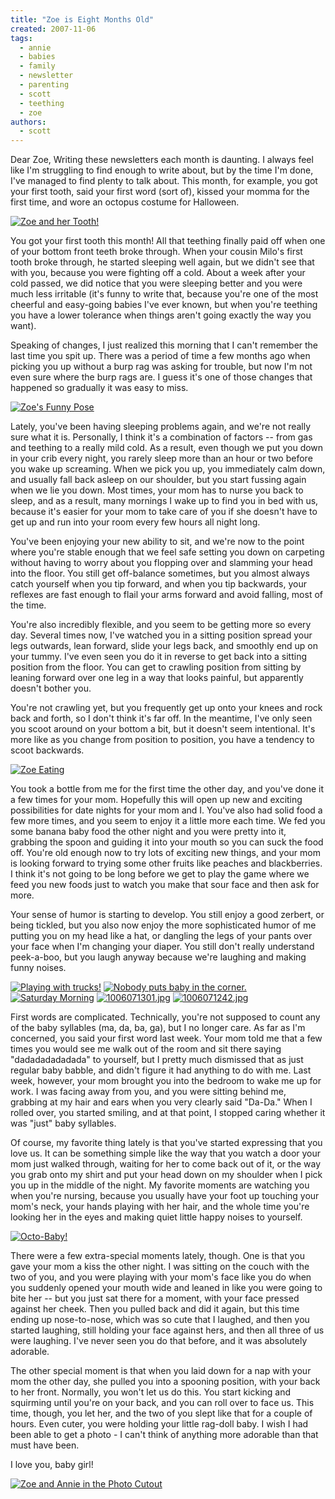 ```yaml
---
title: "Zoe is Eight Months Old"
created: 2007-11-06
tags:
  - annie
  - babies
  - family
  - newsletter
  - parenting
  - scott
  - teething
  - zoe
authors:
  - scott
---
```


Dear Zoe, Writing these newsletters each month is daunting. I always feel like I'm struggling to find enough to write about, but by the time I'm done, I've managed to find plenty to talk about. This month, for example, you got your first tooth, said your first word (sort of), kissed your momma for the first time, and wore an octopus costume for Halloween.

[![Zoe and her Tooth!](/images/1802047403_bc297ae4cf.jpg)](http://www.flickr.com/photos/spaceninja/1802047403/)

You got your first tooth this month! All that teething finally paid off when one of your bottom front teeth broke through. When your cousin Milo's first tooth broke through, he started sleeping well again, but we didn't see that with you, because you were fighting off a cold. About a week after your cold passed, we did notice that you were sleeping better and you were much less irritable (it's funny to write that, because you're one of the most cheerful and easy-going babies I've ever known, but when you're teething you have a lower tolerance when things aren't going exactly the way you want).

Speaking of changes, I just realized this morning that I can't remember the last time you spit up. There was a period of time a few months ago when picking you up without a burp rag was asking for trouble, but now I'm not even sure where the burp rags are. I guess it's one of those changes that happened so gradually it was easy to miss.

[![Zoe's Funny Pose](/images/1802055485_8a0124f7c6.jpg)](http://www.flickr.com/photos/spaceninja/1802055485/)

Lately, you've been having sleeping problems again, and we're not really sure what it is. Personally, I think it's a combination of factors -- from gas and teething to a really mild cold. As a result, even though we put you down in your crib every night, you rarely sleep more than an hour or two before you wake up screaming. When we pick you up, you immediately calm down, and usually fall back asleep on our shoulder, but you start fussing again when we lie you down. Most times, your mom has to nurse you back to sleep, and as a result, many mornings I wake up to find you in bed with us, because it's easier for your mom to take care of you if she doesn't have to get up and run into your room every few hours all night long.

You've been enjoying your new ability to sit, and we're now to the point where you're stable enough that we feel safe setting you down on carpeting without having to worry about you flopping over and slamming your head into the floor. You still get off-balance sometimes, but you almost always catch yourself when you tip forward, and when you tip backwards, your reflexes are fast enough to flail your arms forward and avoid falling, most of the time.

You're also incredibly flexible, and you seem to be getting more so every day. Several times now, I've watched you in a sitting position spread your legs outwards, lean forward, slide your legs back, and smoothly end up on your tummy. I've even seen you do it in reverse to get back into a sitting position from the floor. You can get to crawling position from sitting by leaning forward over one leg in a way that looks painful, but apparently doesn't bother you.

You're not crawling yet, but you frequently get up onto your knees and rock back and forth, so I don't think it's far off. In the meantime, I've only seen you scoot around on your bottom a bit, but it doesn't seem intentional. It's more like as you change from position to position, you have a tendency to scoot backwards.

[![Zoe Eating](/images/1802044311_1d7d3decfd.jpg)](http://www.flickr.com/photos/spaceninja/1802044311/)

You took a bottle from me for the first time the other day, and you've done it a few times for your mom. Hopefully this will open up new and exciting possibilities for date nights for your mom and I. You've also had solid food a few more times, and you seem to enjoy it a little more each time. We fed you some banana baby food the other night and you were pretty into it, grabbing the spoon and guiding it into your mouth so you can suck the food off. You're old enough now to try lots of exciting new things, and your mom is looking forward to trying some other fruits like peaches and blackberries. I think it's not going to be long before we get to play the game where we feed you new foods just to watch you make that sour face and then ask for more.

Your sense of humor is starting to develop. You still enjoy a good zerbert, or being tickled, but you also now enjoy the more sophisticated humor of me putting you on my head like a hat, or dangling the legs of your pants over your face when I'm changing your diaper. You still don't really understand peek-a-boo, but you laugh anyway because we're laughing and making funny noises.

[![Playing with trucks!](/images/1657912516_65ccd959b4_s.jpg)](http://www.flickr.com/photos/spaceninja/1657912516/) [![Nobody puts baby in the corner.](/images/1865910782_1868413bab_s.jpg)](http://www.flickr.com/photos/spaceninja/1865910782/) [![Saturday Morning](/images/1842319471_60ba82ebae_s.jpg)](http://www.flickr.com/photos/spaceninja/1842319471/) [![1006071301.jpg](/images/1499702206_8348bb37fd_s.jpg)](http://www.flickr.com/photos/spaceninja/1499702206/) [![1006071242.jpg](/images/1499576600_78bd8c9afb_s.jpg)](http://www.flickr.com/photos/spaceninja/1499576600/)

First words are complicated. Technically, you're not supposed to count any of the baby syllables (ma, da, ba, ga), but I no longer care. As far as I'm concerned, you said your first word last week. Your mom told me that a few times you would see me walk out of the room and sit there saying "dadadadadadada" to yourself, but I pretty much dismissed that as just regular baby babble, and didn't figure it had anything to do with me. Last week, however, your mom brought you into the bedroom to wake me up for work. I was facing away from you, and you were sitting behind me, grabbing at my hair and ears when you very clearly said "Da-Da." When I rolled over, you started smiling, and at that point, I stopped caring whether it was "just" baby syllables.

Of course, my favorite thing lately is that you've started expressing that you love us. It can be something simple like the way that you watch a door your mom just walked through, waiting for her to come back out of it, or the way you grab onto my shirt and put your head down on my shoulder when I pick you up in the middle of the night. My favorite moments are watching you when you're nursing, because you usually have your foot up touching your mom's neck, your hands playing with her hair, and the whole time you're looking her in the eyes and making quiet little happy noises to yourself.

[![Octo-Baby!](/images/1812265383_9e12d68d80.jpg)](http://www.flickr.com/photos/spaceninja/1812265383/)

There were a few extra-special moments lately, though. One is that you gave your mom a kiss the other night. I was sitting on the couch with the two of you, and you were playing with your mom's face like you do when you suddenly opened your mouth wide and leaned in like you were going to bite her -- but you just sat there for a moment, with your face pressed against her cheek. Then you pulled back and did it again, but this time ending up nose-to-nose, which was so cute that I laughed, and then you started laughing, still holding your face against hers, and then all three of us were laughing. I've never seen you do that before, and it was absolutely adorable.

The other special moment is that when you laid down for a nap with your mom the other day, she pulled you into a spooning position, with your back to her front. Normally, you won't let us do this. You start kicking and squirming until you're on your back, and you can roll over to face us. This time, though, you let her, and the two of you slept like that for a couple of hours. Even cuter, you were holding your little rag-doll baby. I wish I had been able to get a photo - I can't think of anything more adorable than that must have been.

I love you, baby girl!

[![Zoe and Annie in the Photo Cutout](/images/1802901050_827a4b7e4c.jpg)](http://www.flickr.com/photos/spaceninja/1802901050/)
